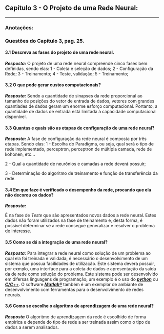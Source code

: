 ## Capítulo 3 - O Projeto de uma Rede Neural:

<hr>

### Anotações:

### Questões do Capítulo 3, pag. 25.

#### 3.1 Descreva as fases do projeto de uma rede neural.
***Resposta:***
O projeto de uma rede neural compreende cinco fases bem definidas, sendo elas:
1 - Coleta e seleção de dados;
2 - Configuração da Rede;
3 - Treinamento;
4 - Teste, validação;
5 - Treinamento;

#### 3.2 O que pode gerar custos computacionais?
***Resposta:***
Sendo a quantidade de sinapses da rede proporcional ao tamanho de posições do vetor de entrada de dados, vetores com grandes quantiades de dados geram um enorme esforço computacional. Portanto, a quantidade de dados de entrada está limitada à capacidade computacional disponível.

#### 3.3 Quantas e quais são as etapas de configuração de uma rede neural?
***Resposta:***
A fase de configuração da rede neural é composta por três etapas. Sendo elas:
1 - Escolha do Paradigma, ou seja, qual será o tipo de rede implementado, perceptron, perceptron de múltipla camada, rede de kohonen, etc...

2 - Qual a quantidade de neurônios e camadas a rede deverá possuir;

3 - Determinação do algoritmo de treinamento e função de transferência da rede.

#### 3.4 Em que faze é verificado o desempenho da rede, procando que ela não decorou os dados?
***Resposta:***

É na fase de *Teste* que são apresentados novos dados a rede neural. Estes dados não foram utilizados na fase de treinamento e, desta forma, é possível determinar se a rede consegue generalizar e resolver o problema de interesse.

#### 3.5 Como se dá a integração de uma rede neural?
***Resposta:***
Para integrar a rede neural como solução de um problema ao qual ela foi treinada e validada, é necessário o desenvolvimento de um sistema que possua facilidades de utilização. Este sistema deverá possuir, por exmplo, uma interface para a coleta de dados e apresentação da saída da de rede como solução do problema. Este sistema pode ser desenvolvido em difersas linguagens de programação, um exemplo é o uso do [***python***](https://www.python.org/) ou [***C/C***++](https://gcc.gnu.org/). O software [***Matlab®***](http://www.mathworks.com) também é um exemplor de ambiante de desenvolvimento com ferramentas para o desenvolvimento de redes neurais.

#### 3.6 Como se escolhe o algoritmo de aprendizagem de uma rede neural?
***Resposta***
O algoritmo de aprendizagem da rede é escolhido de forma empírica e depende do tipo de rede a ser treinada assim como o tipo de dados a serem analisados.

